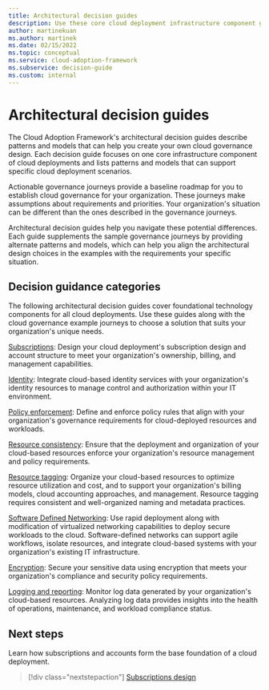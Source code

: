 ```yaml
---
title: Architectural decision guides
description: Use these core cloud deployment infrastructure component guides to support your specific cloud deployment scenarios.
author: martinekuan
ms.author: martinek
ms.date: 02/15/2022
ms.topic: conceptual
ms.service: cloud-adoption-framework
ms.subservice: decision-guide
ms.custom: internal
---
```


# Architectural decision guides

The Cloud Adoption Framework's architectural decision guides describe patterns and models that can help you create your own cloud governance design. Each decision guide focuses on one core infrastructure component of cloud deployments and lists patterns and models that can support specific cloud deployment scenarios.

Actionable governance journeys provide a baseline roadmap for you to establish cloud governance for your organization. These journeys make assumptions about requirements and priorities. Your organization's situation can be different than the ones described in the governance journeys.

Architectural decision guides help you navigate these potential differences. Each guide supplements the sample governance journeys by providing alternate patterns and models, which can help you align the architectural design choices in the examples with the requirements your specific situation.

## Decision guidance categories

The following architectural decision guides cover foundational technology components for all cloud deployments. Use these guides along with the cloud governance example journeys to choose a solution that suits your organization's unique needs.

[Subscriptions](./subscriptions/index.md): Design your cloud deployment's subscription design and account structure to meet your organization's ownership, billing, and management capabilities.

[Identity](./identity/index.md): Integrate cloud-based identity services with your organization's identity resources to manage control and authorization within your IT environment.

[Policy enforcement](./policy-enforcement/index.md): Define and enforce policy rules that align with your organization's governance requirements for cloud-deployed resources and workloads.

[Resource consistency](./resource-consistency/index.md): Ensure that the deployment and organization of your cloud-based resources enforce your organization's resource management and policy requirements.

[Resource tagging](./resource-tagging/index.md): Organize your cloud-based resources to optimize resource utilization and cost, and to support your organization's billing models, cloud accounting approaches, and management. Resource tagging requires consistent and well-organized naming and metadata practices.

[Software Defined Networking](./software-defined-network/index.md): Use rapid deployment along with modification of virtualized networking capabilities to deploy secure workloads to the cloud. Software-defined networks can support agile workflows, isolate resources, and integrate cloud-based systems with your organization's existing IT infrastructure.

[Encryption](./encryption/index.md): Secure your sensitive data using encryption that meets your organization's compliance and security policy requirements.

[Logging and reporting](./logging-and-reporting/index.md): Monitor log data generated by your organization's cloud-based resources. Analyzing log data provides insights into the health of operations, maintenance, and workload compliance status.

## Next steps

Learn how subscriptions and accounts form the base foundation of a cloud deployment.

> [!div class="nextstepaction"]
> [Subscriptions design](./subscriptions/index.md)
